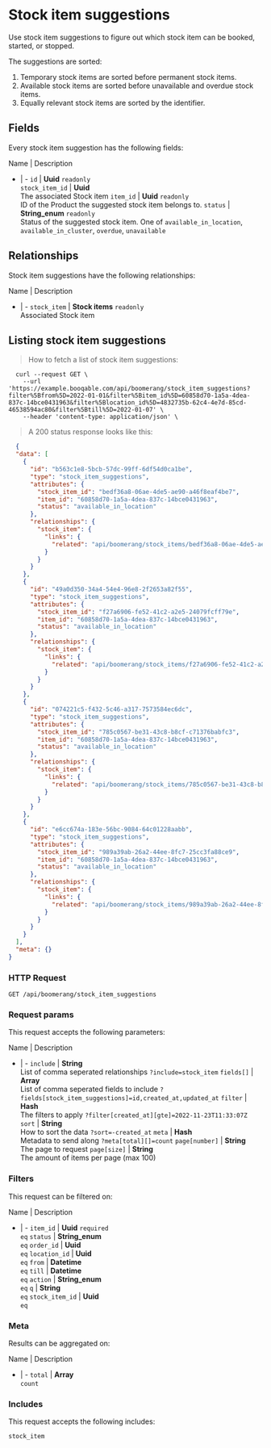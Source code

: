 # Stock item suggestions

Use stock item suggestions to figure out which stock item can be booked,
started, or stopped.

The suggestions are sorted:
  1. Temporary stock items are sorted before permanent stock items.
  2. Available stock items are sorted before unavailable and overdue stock items.
  3. Equally relevant stock items are sorted by the identifier.

## Fields
Every stock item suggestion has the following fields:

Name | Description
- | -
`id` | **Uuid** `readonly`<br>
`stock_item_id` | **Uuid** <br>The associated Stock item
`item_id` | **Uuid** `readonly`<br>ID of the Product the suggested stock item belongs to.
`status` | **String_enum** `readonly`<br>Status of the suggested stock item. One of `available_in_location`, `available_in_cluster`, `overdue`, `unavailable` 


## Relationships
Stock item suggestions have the following relationships:

Name | Description
- | -
`stock_item` | **Stock items** `readonly`<br>Associated Stock item


## Listing stock item suggestions



> How to fetch a list of stock item suggestions:

```shell
  curl --request GET \
    --url 'https://example.booqable.com/api/boomerang/stock_item_suggestions?filter%5Bfrom%5D=2022-01-01&filter%5Bitem_id%5D=60858d70-1a5a-4dea-837c-14bce0431963&filter%5Blocation_id%5D=4832735b-62c4-4e7d-85cd-46538594ac80&filter%5Btill%5D=2022-01-07' \
    --header 'content-type: application/json' \
```

> A 200 status response looks like this:

```json
  {
  "data": [
    {
      "id": "b563c1e8-5bcb-57dc-99ff-6df54d0ca1be",
      "type": "stock_item_suggestions",
      "attributes": {
        "stock_item_id": "bedf36a8-06ae-4de5-ae90-a46f8eaf4be7",
        "item_id": "60858d70-1a5a-4dea-837c-14bce0431963",
        "status": "available_in_location"
      },
      "relationships": {
        "stock_item": {
          "links": {
            "related": "api/boomerang/stock_items/bedf36a8-06ae-4de5-ae90-a46f8eaf4be7"
          }
        }
      }
    },
    {
      "id": "49a0d350-34a4-54e4-96e8-2f2653a82f55",
      "type": "stock_item_suggestions",
      "attributes": {
        "stock_item_id": "f27a6906-fe52-41c2-a2e5-24079fcff79e",
        "item_id": "60858d70-1a5a-4dea-837c-14bce0431963",
        "status": "available_in_location"
      },
      "relationships": {
        "stock_item": {
          "links": {
            "related": "api/boomerang/stock_items/f27a6906-fe52-41c2-a2e5-24079fcff79e"
          }
        }
      }
    },
    {
      "id": "074221c5-f432-5c46-a317-7573584ec6dc",
      "type": "stock_item_suggestions",
      "attributes": {
        "stock_item_id": "785c0567-be31-43c8-b8cf-c71376babfc3",
        "item_id": "60858d70-1a5a-4dea-837c-14bce0431963",
        "status": "available_in_location"
      },
      "relationships": {
        "stock_item": {
          "links": {
            "related": "api/boomerang/stock_items/785c0567-be31-43c8-b8cf-c71376babfc3"
          }
        }
      }
    },
    {
      "id": "e6cc674a-183e-56bc-9084-64c01228aabb",
      "type": "stock_item_suggestions",
      "attributes": {
        "stock_item_id": "989a39ab-26a2-44ee-8fc7-25cc3fa88ce9",
        "item_id": "60858d70-1a5a-4dea-837c-14bce0431963",
        "status": "available_in_location"
      },
      "relationships": {
        "stock_item": {
          "links": {
            "related": "api/boomerang/stock_items/989a39ab-26a2-44ee-8fc7-25cc3fa88ce9"
          }
        }
      }
    }
  ],
  "meta": {}
}
```

### HTTP Request

`GET /api/boomerang/stock_item_suggestions`

### Request params

This request accepts the following parameters:

Name | Description
- | -
`include` | **String** <br>List of comma seperated relationships `?include=stock_item`
`fields[]` | **Array** <br>List of comma seperated fields to include `?fields[stock_item_suggestions]=id,created_at,updated_at`
`filter` | **Hash** <br>The filters to apply `?filter[created_at][gte]=2022-11-23T11:33:07Z`
`sort` | **String** <br>How to sort the data `?sort=-created_at`
`meta` | **Hash** <br>Metadata to send along `?meta[total][]=count`
`page[number]` | **String** <br>The page to request
`page[size]` | **String** <br>The amount of items per page (max 100)


### Filters

This request can be filtered on:

Name | Description
- | -
`item_id` | **Uuid** `required`<br>`eq`
`status` | **String_enum** <br>`eq`
`order_id` | **Uuid** <br>`eq`
`location_id` | **Uuid** <br>`eq`
`from` | **Datetime** <br>`eq`
`till` | **Datetime** <br>`eq`
`action` | **String_enum** <br>`eq`
`q` | **String** <br>`eq`
`stock_item_id` | **Uuid** <br>`eq`


### Meta

Results can be aggregated on:

Name | Description
- | -
`total` | **Array** <br>`count`


### Includes

This request accepts the following includes:

`stock_item`





